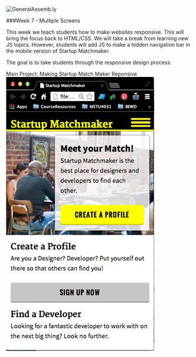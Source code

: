 ![GeneralAssemb.ly](https://github.com/generalassembly/ga-ruby-on-rails-for-devs/raw/master/images/ga.png "GeneralAssemb.ly")

###Week 7 - Multiple Screens

This week we teach students how to make websites responsive. This will bring the focus back to HTML/CSS. We will take a break from learning new JS topics. However, students will add JS to make a hidden navigation bar in the mobile version of Startup Matchmaker.

The goal is to take students through the responsive design process. 


Main Project: Making Startup Match Maker Reponsive
![](14_lab_responsive/solution/mb_starter_up_match_maker.png)